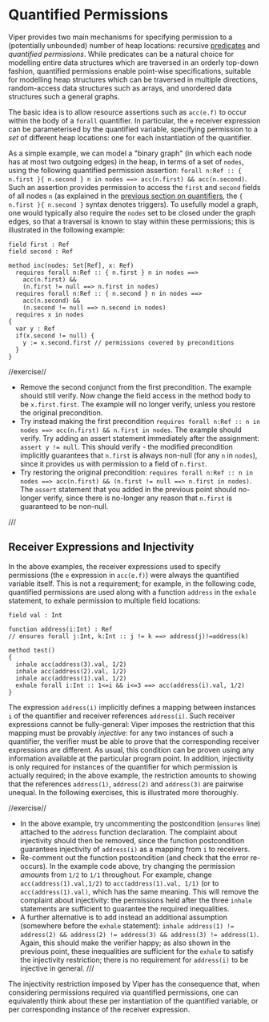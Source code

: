 # Quantified Permissions #

Viper provides two main mechanisms for specifying permission to a (potentially unbounded) number of heap locations: recursive [predicates](#predicates) and *quantified permissions*. While predicates can be a natural choice for modelling entire data structures which are traversed in an orderly top-down fashion, quantified permissions enable point-wise specifications, suitable for modelling heap structures which can be traversed in multiple directions, random-access data structures such as arrays, and unordered data structures such a general graphs.

The basic idea is to allow resource assertions such as `acc(e.f)` to occur within the body of a `forall` quantifier. In particular, the `e` receiver expression can be parameterised by the quantified variable, specifying permission to a *set* of different heap locations: one for each instantiation of the quantifier.

As a simple example, we can model a "binary graph" (in which each node has at most two outgoing edges) in the heap, in terms of a set of `nodes`, using the following quantified permission assertion: `forall n:Ref :: { n.first }{ n.second } n in nodes ==> acc(n.first) && acc(n.second)`. Such an assertion provides permission to access the `first` and `second` fields of all nodes `n` (as explained in the [previous section on quantifiers](#quantifiers), the `{ n.first }{ n.second }` syntax denotes triggers). To usefully model a graph, one would typically also require the `nodes` set to be closed under the graph edges, so that a traversal is known to stay within these permissions; this is illustrated in the following example:

```silver {.runnable }
field first : Ref
field second : Ref

method inc(nodes: Set[Ref], x: Ref)
  requires forall n:Ref :: { n.first } n in nodes ==> 
    acc(n.first) && 
    (n.first != null ==> n.first in nodes)
  requires forall n:Ref :: { n.second } n in nodes ==> 
    acc(n.second) && 
    (n.second != null ==> n.second in nodes)
  requires x in nodes
{
  var y : Ref
  if(x.second != null) {
    y := x.second.first // permissions covered by preconditions
  }
}
```

//exercise//

* Remove the second conjunct from the first precondition. The example should still verify. Now change the field access in the method body to be `x.first.first`. The example will no longer verify, unless you restore the original precondition.
* Try instead making the first precondition `requires forall n:Ref :: n in nodes ==> acc(n.first) && n.first in nodes`. The example should verify. Try adding an assert statement immediately after the assignment: `assert y != null`. This should verify - the modified precondition implicitly guarantees that `n.first` is always non-null (for any `n` in `nodes`), since it provides us with permission to a field of `n.first`.
* Try restoring the original precondition: `requires forall n:Ref :: n in nodes ==> acc(n.first) && (n.first != null ==> n.first in nodes)`. The `assert` statement that you added in the previous point should no-longer verify, since there is no-longer any reason that `n.first` is guaranteed to be non-null.

///

## Receiver Expressions and Injectivity ##

In the above examples, the receiver expressions used to specify permissions (the `e` expression in `acc(e.f)`) were always the quantified variable itself. This is not a requirement; for example, in the following code, quantified permissions are used along with a function `address` in the `exhale` statement, to exhale permission to multiple field locations:

```silver {.runnable }
field val : Int

function address(i:Int) : Ref
// ensures forall j:Int, k:Int :: j != k ==> address(j)!=address(k)

method test()
{
  inhale acc(address(3).val, 1/2)
  inhale acc(address(2).val, 1/2)
  inhale acc(address(1).val, 1/2)
  exhale forall i:Int :: 1<=i && i<=3 ==> acc(address(i).val, 1/2)
}
```

The expression `address(i)` implicitly defines a mapping between instances `i` of the quantifier and receiver references `address(i)`. Such receiver expressions cannot be fully-general: Viper imposes the restriction that this mapping must be provably *injective*: for any two instances of such a quantifier, the verifier must be able to prove that the corresponding receiver expressions are different. As usual, this condition can be proven using any information available at the particular program point. In addition, injectivity is only required for instances of the quantifier for which permission is actually required; in the above example, the restriction amounts to showing that the references `address(1)`, `address(2)` and `address(3)` are pairwise unequal. In the following exercises, this is illustrated more thoroughly.

//exercise//

* In the above example, try uncommenting the postcondition (`ensures` line) attached to the `address` function declaration. The complaint about injectivity should then be removed, since the function postcondition guarantees injectivity of `address(i)` as a mapping from `i` to receivers.
* Re-comment out the function postcondition (and check that the error re-occurs). In the example code above, try changing the permission <i>amounts</i> from `1/2` to `1/1` throughout. For example, change `acc(address(1).val,1/2)` to `acc(address(1).val, 1/1)` (or to `acc(address(1).val)`, which has the same meaning. This will remove the complaint about injectivity: the permissions held after the three `inhale` statements are sufficient to guarantee the required inequalities.
* A further alternative is to add instead an additional assumption (somewhere before the `exhale` statement):
 `inhale address(1) != address(2) && address(2) != address(3) && address(3) != address(1)`. Again, this should make the verifier happy; as also shown in the previous point, these inequalities are sufficient for the `exhale` to satisfy the injectivity restriction; there is no requirement for `address(i)` to be injective in general.
///

The injectivity restriction imposed by Viper has the consequence that, when considering permissions required via quantified permissions, one can equivalently think about these per instantiation of the quantified variable, or per corresponding instance of the receiver expression.